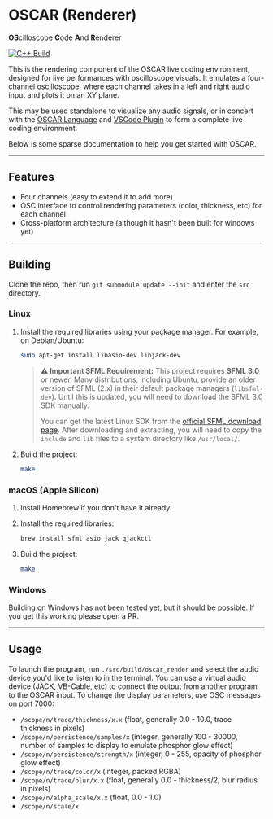 # OSCAR (Renderer)
**OS**cilloscope **C**ode **A**nd **R**enderer

[![C++ Build](https://github.com/azzeloof/oscar-render/actions/workflows/c-cpp.yml/badge.svg?branch=master)](https://github.com/azzeloof/oscar-render/actions/workflows/c-cpp.yml)

This is the rendering component of the OSCAR live coding environment, designed for live performances with oscilloscope visuals. It emulates a four-channel oscilloscope, where each channel takes in a left and right audio input and plots it on an XY plane.

This may be used standalone to visualize any audio signals, or in concert with the [OSCAR Language](https://github.com/azzeloof/oscar-language) and [VSCode Plugin](https://github.com/azzeloof/oscar-vscode) to form a complete live coding environment.

Below is some sparse documentation to help you get started with OSCAR.

---
## Features
- Four channels (easy to extend it to add more)
- OSC interface to control rendering parameters (color, thickness, etc) for each channel
- Cross-platform architecture (although it hasn't been built for windows yet)

---
## Building
Clone the repo, then run `git submodule update --init` and enter the `src` directory.

### Linux

1.  Install the required libraries using your package manager. For example, on Debian/Ubuntu:

    ```bash
    sudo apt-get install libasio-dev libjack-dev
    ```
    > **⚠️ Important SFML Requirement:** This project requires **SFML 3.0** or newer. Many distributions, including Ubuntu, provide an older version of SFML (2.x) in their default package managers (`libsfml-dev`). Until this is updated, you will need to download the SFML 3.0 SDK manually.
    >
    > You can get the latest Linux SDK from the [official SFML download page](https://www.sfml-dev.org/download/sfml/3.0.0/). After downloading and extracting, you will need to copy the `include` and `lib` files to a system directory like `/usr/local/`.

2.  Build the project:

    ```bash
    make
    ```

### macOS (Apple Silicon)

1.  Install Homebrew if you don't have it already.
2.  Install the required libraries:

    ```bash
    brew install sfml asio jack qjackctl
    ```

3.  Build the project:

    ```bash
    make
    ```

### Windows

Building on Windows has not been tested yet, but it should be possible. If you get this working please open a PR.

---
## Usage

To launch the program, run `./src/build/oscar_render` and select the audio device you'd like to listen to in the terminal. You can use a virtual audio device (JACK, VB-Cable, etc) to connect the output from another program to the OSCAR input. To change the display parameters, use OSC messages on port 7000:
 - `/scope/n/trace/thickness/x.x` (float, generally 0.0 - 10.0, trace thickness in pixels)
 - `/scope/n/persistence/samples/x` (integer, generally 100 - 30000, number of samples to display to emulate phosphor glow effect)
 - `/scope/n/persistence/strength/x` (integer, 0 - 255, opacity of phosphor glow effect)
 - `/scope/n/trace/color/x` (integer, packed RGBA)
 - `/scope/n/trace/blur/x.x` (float, generally 0.0 - thickness/2, blur radius in pixels)
 - `/scope/n/alpha_scale/x.x` (float, 0.0 - 1.0)
 - `/scope/n/scale/x`
